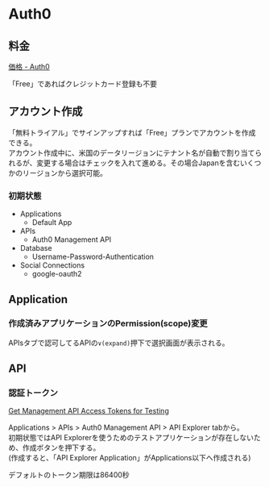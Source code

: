 # Auth0

## 料金

[価格 - Auth0](https://auth0.com/jp/pricing)

「Free」であればクレジットカード登録も不要

## アカウント作成

「無料トライアル」でサインアップすれば「Free」プランでアカウントを作成できる。  
アカウント作成中に、米国のデータリージョンにテナント名が自動で割り当てられるが、変更する場合はチェックを入れて進める。その場合Japanを含むいくつかのリージョンから選択可能。

### 初期状態

- Applications
    - Default App
- APIs
    - Auth0 Management API
- Database
    - Username-Password-Authentication
- Social Connections
    - google-oauth2

## Application

### 作成済みアプリケーションのPermission(scope)変更

APIsタブで認可してるAPIの`∨(expand)`押下で選択画面が表示される。

## API

### 認証トークン

[Get Management API Access Tokens for Testing](https://auth0.com/docs/secure/tokens/access-tokens/management-api-access-tokens/get-management-api-access-tokens-for-testing)

Applications > APIs > Auth0 Management API > API Explorer tabから。  
初期状態ではAPI Explorerを使うためのテストアプリケーションが存在しないため、作成ボタンを押下する。  
(作成すると、「API Explorer Application」がApplications以下へ作成される)

デフォルトのトークン期限は86400秒

